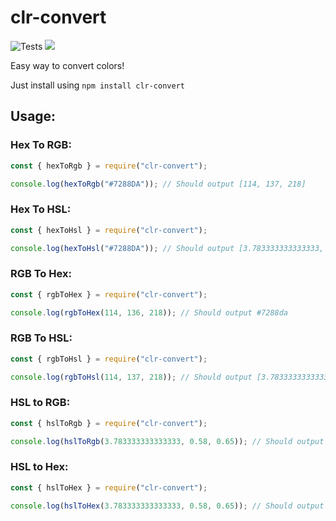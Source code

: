 # clr-convert

![Tests](https://github.com/rutujak26/clr-convert/actions/workflows/tests.yml/badge.svg) [![](https://data.jsdelivr.com/v1/package/npm/clr-convert/badge)](https://www.jsdelivr.com/package/npm/clr-convert)

Easy way to convert colors!

Just install using `npm install clr-convert`

## Usage:

### Hex To RGB:

```js
const { hexToRgb } = require("clr-convert");

console.log(hexToRgb("#7288DA")); // Should output [114, 137, 218]
```

### Hex To HSL:

```js
const { hexToHsl } = require("clr-convert");

console.log(hexToHsl("#7288DA")); // Should output [3.783333333333333, 0.58, 0.65]
```

### RGB To Hex:

```js
const { rgbToHex } = require("clr-convert");

console.log(rgbToHex(114, 136, 218)); // Should output #7288da
```

### RGB To HSL:

```js
const { rgbToHsl } = require("clr-convert");

console.log(rgbToHsl(114, 137, 218)); // Should output [3.783333333333333, 0.58, 0.65]
```

### HSL to RGB:

```js
const { hslToRgb } = require("clr-convert");

console.log(hslToRgb(3.783333333333333, 0.58, 0.65)); // Should output [114, 137, 218]
```

### HSL to Hex:

```js
const { hslToHex } = require("clr-convert");

console.log(hslToHex(3.783333333333333, 0.58, 0.65)); // Should output #7289da
```
